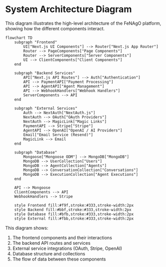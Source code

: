 # System Architecture Diagram

This diagram illustrates the high-level architecture of the FeNAgO platform, showing how the different components interact.

```mermaid
flowchart TD
    subgraph "Frontend"
        UI["Next.js UI Components"] --> Router["Next.js App Router"] 
        Router --> PageComponents["Page Components"]
        Router --> ServerComponents["Server Components"] 
        UI --> ClientComponents["Client Components"]
    end

    subgraph "Backend Services"
        API["Next.js API Routes"] --> Auth["Authentication"] 
        API --> PaymentAPI["Payment Processing"]
        API --> AgentAPI["Agent Management"]
        API --> WebhookHandlers["Webhook Handlers"]
        ServerComponents --> API
    end

    subgraph "External Services"
        Auth --> NextAuth["NextAuth.js"]
        NextAuth --> OAuth["OAuth Providers"]
        NextAuth --> MagicLink["Magic Links"]
        PaymentAPI --> Stripe["Stripe"]
        AgentAPI --> OpenAI["OpenAI / AI Providers"]
        Email["Email Service (Resend)"]
        MagicLink --> Email
    end

    subgraph "Database"
        Mongoose["Mongoose ODM"] --> MongoDB["MongoDB"]
        MongoDB --> UserCollection["Users"]
        MongoDB --> AgentCollection["Agents"]
        MongoDB --> ConversationCollection["Conversations"]
        MongoDB --> ExecutionCollection["Agent Executions"]
    end

    API --> Mongoose
    ClientComponents --> API
    WebhookHandlers --> Stripe

    style Frontend fill:#f9f,stroke:#333,stroke-width:2px
    style Backend fill:#bbf,stroke:#333,stroke-width:2px
    style Database fill:#bfb,stroke:#333,stroke-width:2px
    style External fill:#fbb,stroke:#333,stroke-width:2px
```

This diagram shows:

1. The frontend components and their interactions
2. The backend API routes and services
3. External service integrations (OAuth, Stripe, OpenAI)
4. Database structure and collections
5. The flow of data between these components
